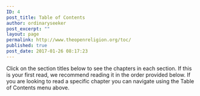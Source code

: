 ```yaml
---
ID: 4
post_title: Table of Contents
author: ordinaryseeker
post_excerpt: ""
layout: page
permalink: http://www.theopenreligion.org/toc/
published: true
post_date: 2017-01-26 08:17:23
---
```

Click on the section titles below to see the chapters in each section. If this is your first read, we recommend reading it in the order provided below. If you are looking to read a specific chapter you can navigate using the Table of Contents menu above.